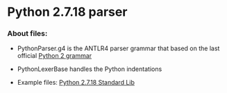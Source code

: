 # Python 2.7.18 parser

### About files:
 - PythonParser.g4
   is the ANTLR4 parser grammar that based on the last official [Python 2 grammar](https://docs.python.org/2.7/reference/grammar.html)

 - PythonLexerBase
   handles the Python indentations
   
 - Example files: [Python 2.7.18 Standard Lib](https://www.python.org/downloads/release/python-2718/)
  
